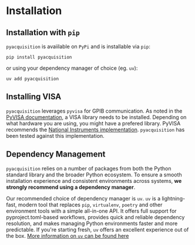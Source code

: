 # Installation

## Installation with `pip`

`pyacquisition` is avaiilable on `PyPi` and is installable via `pip`:

```
pip install pyacquisition
```

or using your dependency manager of choice (eg. `uv`):

```
uv add pyacquisition
```

## Installing VISA

`pyacquisition` leverages `pyvisa` for GPIB communication. As noted in the [PyVISA documentation](https://pyvisa.readthedocs.io/en/latest/), a VISA library needs to be installed. Depending on what hardware you are using, you might have a prefered library. PyVISA recommends the [National Instruments implementation](https://www.ni.com/en/support/downloads/drivers/download.ni-visa.html). `pyacquisition` has been tested against this implementation.

## Dependency Management

`pyacquisition` relies on a number of packages from both the Python standard library and the broader Python ecosystem. To ensure a smooth installation experience and consistent environments across systems, **we strongly recommend using a dependency manager**.

Our recommended choice of dependency manager is `uv`. `uv` is a lightning-fast, modern tool that replaces `pip`, `virtualenv`, `poetry` and other environment tools with a simple all-in-one API. It offers full support for pyproject.toml-based workflows, provides quick and reliable dependency resolution, and makes managing Python environments faster and more predictable. If you're starting fresh, `uv` offers an excellent experience out of the box. [More information on `uv` can be found here](https://docs.astral.sh/uv/)
